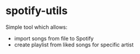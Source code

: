 # spotify-utils
Simple tool which allows:
- import songs from file to Spotify
- create playlist from liked songs for specific artist
